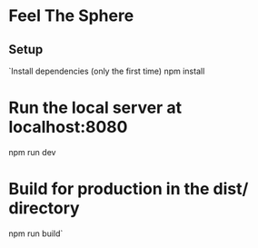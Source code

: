 # Feel The Sphere

## Setup
`Install dependencies (only the first time)
npm install

# Run the local server at localhost:8080
npm run dev

# Build for production in the dist/ directory
npm run build`

